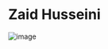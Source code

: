 # Zaid Husseini
![image](https://github.com/husseinizaid/ECE444-F2023-Assignment1/assets/144946719/192eabbc-d2cc-4f0c-aef0-bd348cf801fe)
